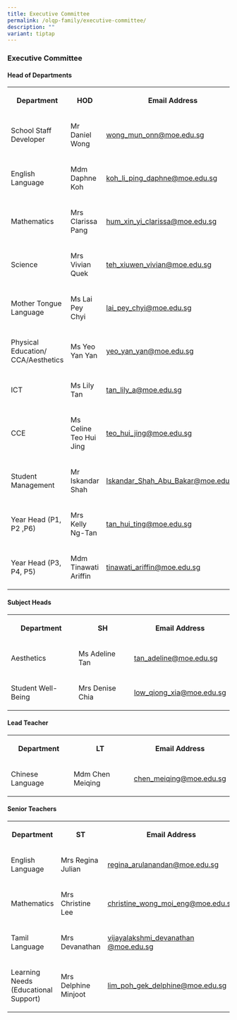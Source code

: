 ```yaml
---
title: Executive Committee
permalink: /olqp-family/executive-committee/
description: ""
variant: tiptap
---
```

<h3>Executive Committee</h3><h4>Head of Departments</h4><table><tbody><tr><th rowspan="1" colspan="1"><p>Department</p></th><th rowspan="1" colspan="1"><p>HOD</p></th><th rowspan="1" colspan="1"><p>Email Address</p></th></tr><tr><td rowspan="1" colspan="1"><p>School Staff Developer</p></td><td rowspan="1" colspan="1"><p>Mr Daniel Wong</p></td><td rowspan="1" colspan="1"><p><a href="mailto:wong_mun_onn@moe.edu.sg" rel="noopener noreferrer nofollow" target="_blank">wong_mun_onn@moe.edu.sg</a></p></td></tr><tr><td rowspan="1" colspan="1"><p>English Language</p></td><td rowspan="1" colspan="1"><p>Mdm Daphne Koh</p></td><td rowspan="1" colspan="1"><p><a href="mailto:" rel="noopener noreferrer nofollow" target="_blank">koh_li_ping_daphne@moe.edu.sg</a></p></td></tr><tr><td rowspan="1" colspan="1"><p>Mathematics</p></td><td rowspan="1" colspan="1"><p>Mrs Clarissa Pang</p></td><td rowspan="1" colspan="1"><p><a href="mailto:hum_xin_yi_clarissa@moe.edu.sg" rel="noopener noreferrer nofollow" target="_blank">hum_xin_yi_clarissa@moe.edu.sg</a></p></td></tr><tr><td rowspan="1" colspan="1"><p>Science</p></td><td rowspan="1" colspan="1"><p>Mrs Vivian Quek</p></td><td rowspan="1" colspan="1"><p><a href="mailto:teh_xiuwen_vivian@moe.edu.sg" rel="noopener noreferrer nofollow" target="_blank">teh_xiuwen_vivian@moe.edu.sg</a></p></td></tr><tr><td rowspan="1" colspan="1"><p>Mother Tongue Language</p></td><td rowspan="1" colspan="1"><p>Ms Lai Pey Chyi</p></td><td rowspan="1" colspan="1"><p><a href="mailto:lai_pey_chyi@moe.edu.sg" rel="noopener noreferrer nofollow" target="_blank">lai_pey_chyi@moe.edu.sg</a></p></td></tr><tr><td rowspan="1" colspan="1"><p>Physical Education/ CCA/Aesthetics</p></td><td rowspan="1" colspan="1"><p>Ms Yeo Yan Yan</p></td><td rowspan="1" colspan="1"><p><a href="mailto:yeo_yan_yan@moe.edu.sg" rel="noopener noreferrer nofollow" target="_blank">yeo_yan_yan@moe.edu.sg</a></p></td></tr><tr><td rowspan="1" colspan="1"><p>ICT</p></td><td rowspan="1" colspan="1"><p>Ms Lily Tan</p></td><td rowspan="1" colspan="1"><p><a href="mailto:tan_lily_a@moe.edu.sg" rel="noopener noreferrer nofollow" target="_blank">tan_lily_a@moe.edu.sg</a></p></td></tr><tr><td rowspan="1" colspan="1"><p>CCE</p></td><td rowspan="1" colspan="1"><p>Ms Celine Teo Hui Jing</p></td><td rowspan="1" colspan="1"><p><a href="mailto:teo_hui_jing@moe.edu.sg" rel="noopener noreferrer nofollow" target="_blank">teo_hui_jing@moe.edu.sg</a></p></td></tr><tr><td rowspan="1" colspan="1"><p>Student Management</p></td><td rowspan="1" colspan="1"><p>Mr Iskandar Shah</p></td><td rowspan="1" colspan="1"><p><a href="mailto:Iskandar_Shah_Abu_Bakar@moe.edu.sg" rel="noopener noreferrer nofollow" target="_blank">Iskandar_Shah_Abu_Bakar@moe.edu.sg</a></p></td></tr><tr><td rowspan="1" colspan="1"><p>Year Head (P1, P2 ,P6)</p></td><td rowspan="1" colspan="1"><p>Mrs Kelly Ng-Tan</p></td><td rowspan="1" colspan="1"><p><a href="mailto:tan_hui_ting@moe.edu.sg" rel="noopener noreferrer nofollow" target="_blank">tan_hui_ting@moe.edu.sg</a></p></td></tr><tr><td rowspan="1" colspan="1"><p>Year Head (P3, P4, P5)</p></td><td rowspan="1" colspan="1"><p>Mdm Tinawati Ariffin</p></td><td rowspan="1" colspan="1"><p><a href="mailto:tinawati_ariffin@moe.edu.sg" rel="noopener noreferrer nofollow" target="_blank">tinawati_ariffin@moe.edu.sg</a></p></td></tr></tbody></table><h4>Subject Heads</h4><table><tbody><tr><th rowspan="1" colspan="1"><p>Department</p></th><th rowspan="1" colspan="1"><p>SH</p></th><th rowspan="1" colspan="1"><p>Email Address</p></th></tr><tr><td rowspan="1" colspan="1"><p>Aesthetics</p></td><td rowspan="1" colspan="1"><p>Ms Adeline Tan</p></td><td rowspan="1" colspan="1"><p><a href="mailto:tan_adeline@moe.edu.sg" rel="noopener noreferrer nofollow" target="_blank">tan_adeline@moe.edu.sg</a></p></td></tr><tr><td rowspan="1" colspan="1"><p>Student Well-Being</p></td><td rowspan="1" colspan="1"><p>Mrs Denise Chia</p></td><td rowspan="1" colspan="1"><p><a href="mailto:low_qiong_xia@moe.edu.sg" rel="noopener noreferrer nofollow" target="_blank">low_qiong_xia@moe.edu.sg</a></p></td></tr></tbody></table><p></p><h4>Lead Teacher</h4><table><tbody><tr><th rowspan="1" colspan="1"><p>Department</p></th><th rowspan="1" colspan="1"><p>LT</p></th><th rowspan="1" colspan="1"><p>Email Address</p></th></tr><tr><td rowspan="1" colspan="1"><p>Chinese Language</p></td><td rowspan="1" colspan="1"><p>Mdm Chen Meiqing</p></td><td rowspan="1" colspan="1"><p><a href="mailto:chen_meiqing@moe.edu.sg" rel="noopener noreferrer nofollow" target="_blank">chen_meiqing@moe.edu.sg</a></p></td></tr></tbody></table><h4>Senior Teachers</h4><table><tbody><tr><th rowspan="1" colspan="1"><p>Department</p></th><th rowspan="1" colspan="1"><p>ST</p></th><th rowspan="1" colspan="1"><p>Email Address</p></th></tr><tr><td rowspan="1" colspan="1"><p>English Language</p></td><td rowspan="1" colspan="1"><p>Mrs Regina Julian</p></td><td rowspan="1" colspan="1"><p><a href="mailto:regina_arulanandan@moe.edu.sg" rel="noopener noreferrer nofollow" target="_blank">regina_arulanandan@moe.edu.sg</a></p></td></tr><tr><td rowspan="1" colspan="1"><p>Mathematics</p></td><td rowspan="1" colspan="1"><p>Mrs Christine Lee</p></td><td rowspan="1" colspan="1"><p><a href="mailto:christine_wong_moi_eng@moe.edu.sg" rel="noopener noreferrer nofollow" target="_blank">christine_wong_moi_eng@moe.edu.sg</a></p></td></tr><tr><td rowspan="1" colspan="1"><p>Tamil Language</p></td><td rowspan="1" colspan="1"><p>Mrs Devanathan</p></td><td rowspan="1" colspan="1"><p><a href="mailto:vijayalakshmi_devanathan%20@moe.edu.sg" rel="noopener noreferrer nofollow" target="_blank">vijayalakshmi_devanathan @moe.edu.sg</a></p></td></tr><tr><td rowspan="1" colspan="1"><p>Learning Needs (Educational Support)</p></td><td rowspan="1" colspan="1"><p>Mrs Delphine Minjoot</p></td><td rowspan="1" colspan="1"><p><a href="mailto:lim_poh_gek_delphine@moe.edu.sg" rel="noopener noreferrer nofollow" target="_blank">lim_poh_gek_delphine@moe.edu.sg</a></p></td></tr></tbody></table><p></p>